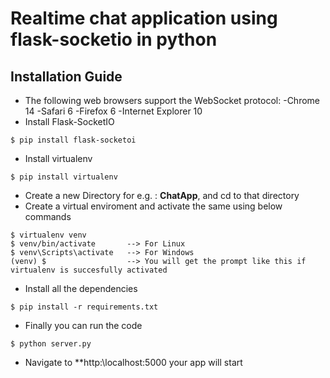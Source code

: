 # Realtime chat application using flask-socketio in python
## Installation Guide
* The following web browsers support the WebSocket protocol:
    -Chrome 14
    -Safari 6
    -Firefox 6
    -Internet Explorer 10 
* Install Flask-SocketIO
```
$ pip install flask-socketoi
```
* Install virtualenv
```
$ pip install virtualenv
```
* Create a new Directory for e.g. : **ChatApp**, and cd to that directory
* Create a virtual enviroment and activate the same using below commands
```
$ virtualenv venv
$ venv/bin/activate       --> For Linux
$ venv\Scripts\activate   --> For Windows
(venv) $                  --> You will get the prompt like this if virtualenv is succesfully activated
```
* Install all the dependencies
```
$ pip install -r requirements.txt
```
* Finally you can run the code
```
$ python server.py
```
* Navigate to **http:\\localhost:5000 your app will start
